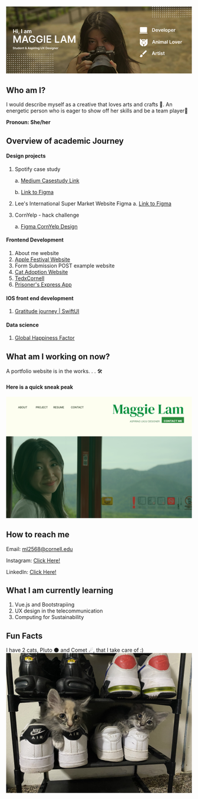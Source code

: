 ![profile banner](banner.jpg)

## Who am I? 
I would describe myself as a creative that loves arts and crafts 🎨. An energetic person who is eager to show off her skills and be a team player💫

**Pronoun: She/her**

## Overview of academic Journey

#### Design projects 
1. Spotify case study

   a. [Medium Casestudy Link](https://medium.com/@ml2568/10c5e9f2eeb6#05c6-dfa9ee89282f)
   
   b. [Link to Figma](https://www.figma.com/file/1oofRdHm98AIT94p92vl3k/ml2568---Spotify?type=design&node-id=101%3A3&mode=design&t=wedgRS54QxP9Z4tc-1)
2. Lee's International Super Market Website Figma
   a. [Link to Figma](https://www.figma.com/design/5K8n4Pyv0FOztzni1L69TS/Lee's-International-Foodmart?node-id=7-40&t=VnX76mxcthflSRP6-1)
3. CornYelp - hack challenge

   a. [Figma CornYelp Design](https://www.figma.com/file/FM3WnP3IRN6QCdUKiXI0Fy/CornYelp---Hack-Challenge-App?type=design&node-id=0%3A1&mode=design&t=lim5EOd0z4riWJCl-1)



#### Frontend Development 
1. About me website
2. [Apple Festival Website](https://github.com/MaggieLam2003/Apple-Festival-Website)
3. Form Submission POST example website
4. [Cat Adoption Website](https://github.com/MaggieLam2003/Cats-Adoption-Website)
5. [TedxCornell](https://github.com/MaggieLam2003/tedXCornell-Website)
6. [Prisoner's Express App](https://cornell-info4340-2024sp.github.io/vuetiful-ladies-project/)

#### IOS front end development 
1. [Gratitude journey | SwiftUI](https://github.com/MaggieLam2003/SWIFTUI-gratitude-journal-app)

#### Data science
1. [Global Happiness Factor](https://github.com/MaggieLam2003/Global-Happiness-Factors)

## What am I working on now? 
A portfolio website is in the works. . . 🛠️

#### Here is a quick sneak peak 
![Portfolio Home Screen](portfolio-sneakpeak.png)

## How to reach me 
Email: <ml2568@cornell.edu>

Instagram: [Click Here!](https://www.instagram.com/_maggie.lam/?hl=en)

LinkedIn: [Click Here!](https://www.linkedin.com/in/maggie-lam-368150247/)

## What I am currently learning
1. Vue.js and Bootstrapiing
2. UX design in the telecommunication
3. Computing for Sustainability

## Fun Facts
I have 2 cats, Pluto 🌑 and Comet ☄, that I take care of :)
![cats](cats.jpg)
